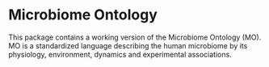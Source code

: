 # Microbiome Ontology

This package contains a working version of the Microbiome Ontology (MO). MO is a standardized language describing the human microbiome by its physiology, environment, dynamics and experimental associations. 

